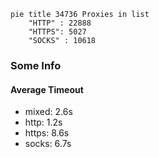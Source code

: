 
```mermaid
pie title 34736 Proxies in list
    "HTTP" : 22888
    "HTTPS": 5027
    "SOCKS" : 10618
```

### Some Info
#### Average Timeout

- mixed: 2.6s
- http: 1.2s
- https: 8.6s
- socks: 6.7s